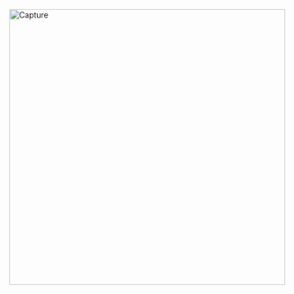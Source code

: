 
<img width="500" alt="Capture" src="https://user-images.githubusercontent.com/91720396/187951241-2aef73fe-1c3b-4994-8318-b8a2549c2e3f.PNG">
